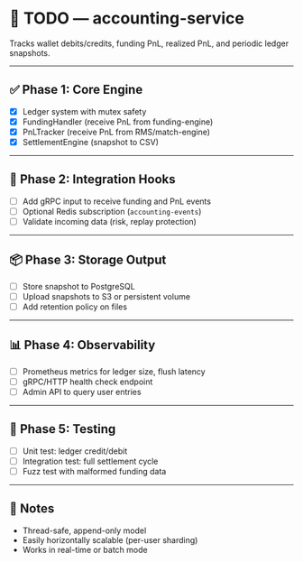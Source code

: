 # 📌 TODO — accounting-service

Tracks wallet debits/credits, funding PnL, realized PnL, and periodic ledger snapshots.

---

## ✅ Phase 1: Core Engine

- [x] Ledger system with mutex safety
- [x] FundingHandler (receive PnL from funding-engine)
- [x] PnLTracker (receive PnL from RMS/match-engine)
- [x] SettlementEngine (snapshot to CSV)

---

## 🔁 Phase 2: Integration Hooks

- [ ] Add gRPC input to receive funding and PnL events
- [ ] Optional Redis subscription (`accounting-events`)
- [ ] Validate incoming data (risk, replay protection)

---

## 📦 Phase 3: Storage Output

- [ ] Store snapshot to PostgreSQL
- [ ] Upload snapshots to S3 or persistent volume
- [ ] Add retention policy on files

---

## 📊 Phase 4: Observability

- [ ] Prometheus metrics for ledger size, flush latency
- [ ] gRPC/HTTP health check endpoint
- [ ] Admin API to query user entries

---

## 🧪 Phase 5: Testing

- [ ] Unit test: ledger credit/debit
- [ ] Integration test: full settlement cycle
- [ ] Fuzz test with malformed funding data

---

## 🧠 Notes

- Thread-safe, append-only model
- Easily horizontally scalable (per-user sharding)
- Works in real-time or batch mode
